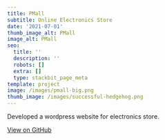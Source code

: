 ```yaml
---
title: PMall
subtitle: Online Electronics Store
date: '2021-07-01'
thumb_image_alt: PMall
image_alt: PMall
seo:
  title: ''
  description: ''
  robots: []
  extra: []
  type: stackbit_page_meta
template: project
image: /images/pmall-big.png
thumb_image: /images/successful-hedgehog.png
---
```

Developed a wordpress website for electronics store.

[View on GitHub](https://github.com/usmanwalana/Portfolio-Public/tree/master/PMall)
